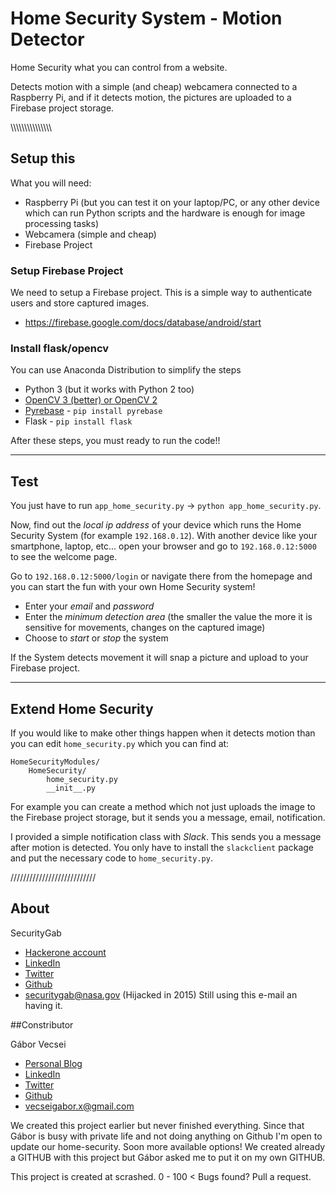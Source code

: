 # Home Security System - Motion Detector

Home Security what you can control from a website.

Detects motion with a simple (and cheap) webcamera connected to a Raspberry Pi,
and if it detects motion, the pictures are uploaded to a Firebase project storage.

\\\\\\\\\\\\\\\\\\\\\\\\\\\\\\

## Setup this

What you will need:

- Raspberry Pi (but you can test it on your laptop/PC,
or any other device which can run Python scripts and the hardware is enough for image processing tasks)
- Webcamera (simple and cheap)
- Firebase Project

### Setup Firebase Project

We need to setup a Firebase project. This is a simple way to authenticate users and store captured images.

- https://firebase.google.com/docs/database/android/start

### Install flask/opencv

You can use Anaconda Distribution to simplify the steps

- Python 3 (but it works with Python 2 too)
- [OpenCV 3 (better) or OpenCV 2](http://opencv.org/)
- [Pyrebase](https://github.com/thisbejim/Pyrebase) - `pip install pyrebase`
- Flask - `pip install flask`

After these steps, you must ready to run the code!!

--------------------------

## Test

You just have to run `app_home_security.py` -> `python app_home_security.py`.

Now, find out the *local ip address* of your device which runs the Home Security System (for example `192.168.0.12`).
With another device like your smartphone, laptop, etc... open your browser and go to `192.168.0.12:5000` to see the welcome page.

Go to `192.168.0.12:5000/login` or navigate there from the homepage and you can start the fun with your own Home Security system!

* Enter your *email* and *password*
* Enter the *minimum detection area* (the smaller the value the more it is sensitive for movements, changes on the captured image)
* Choose to *start* or *stop* the system

If the System detects movement it will snap a picture and upload to your Firebase project.

--------------------------

## Extend Home Security

If you would like to make other things happen when it detects motion than you can edit
`home_security.py` which you can find at:

```
HomeSecurityModules/
    HomeSecurity/
        home_security.py
        __init__.py
```

For example you can create a method which not just uploads the image to the Firebase project storage,
but it sends you a message, email, notification.

I provided a simple notification class with *Slack*. This sends you a message after motion is detected. You only have to
install the `slackclient` package and put the necessary code to `home_security.py`.

///////////////////////////

## About

SecurityGab

- [Hackerone account](https://hackerone.com/securitygab/)
- [LinkedIn](https://www.linkedin.com/in/dengisan)
- [Twitter](https://twitter.com/PNaturlo)
- [Github](https://github.com/securitygab)
- securitygab@nasa.gov (Hijacked in 2015) Still using this e-mail an having it.

##Constributor

Gábor Vecsei

- [Personal Blog](https://gaborvecsei.wordpress.com/)
- [LinkedIn](https://www.linkedin.com/in/gaborvecsei)
- [Twitter](https://twitter.com/GAwesomeBE)
- [Github](https://github.com/gaborvecsei)
- vecseigabor.x@gmail.com

We created this project earlier but never finished everything. 
Since that Gábor is busy with private life and not doing anything on Github I'm open to update our home-security.
Soon more available options! We created already a GITHUB with this project but Gábor asked me to put it on my own GITHUB. 

This project is created at scrashed. 0 - 100 <
Bugs found? Pull a request.
